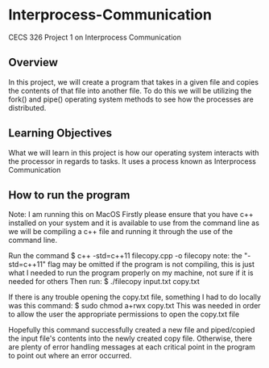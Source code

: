 # Interprocess-Communication
CECS 326 Project 1 on Interprocess Communication
## Overview
In this project, we will create a program that takes in a given file and copies the contents of that file into another file. To do this we will be utilizing the fork() and pipe() operating system methods to see how the processes are distributed.
## Learning Objectives
What we will learn in this project is how our operating system interacts with the processor in regards to tasks. It uses a process known as Interprocess Communication
## How to run the program
Note: I am running this on MacOS
Firstly please ensure that you have c++ installed on your system and it is available to use from the command line as we will be compiling a c++ file and running it through the use of the command line.

Run the command
$ c++ -std=c++11 filecopy.cpp -o filecopy
note: the "-std=c++11" flag may be omitted if the program is not compiling, this is just what I needed to run the program properly on my machine, not sure if it is needed for others
Then run:
$ ./filecopy input.txt copy.txt

If there is any trouble opening the copy.txt file, something I had to do locally was this command:
$ sudo chmod a+rwx copy.txt
This was needed in order to allow the user the appropriate permissions to open the copy.txt file

Hopefully this command successfully created a new file and piped/copied the input file's contents into the newly created copy file. Otherwise, there are plenty of error handling messages at each critical point in the program to point out where an error occurred.